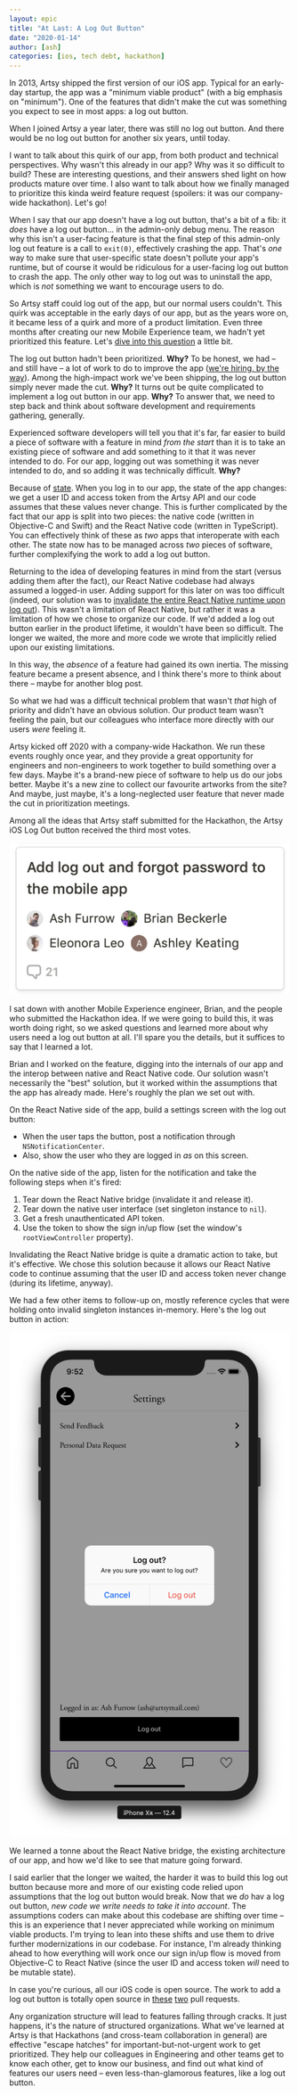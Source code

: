 ```yaml
---
layout: epic
title: "At Last: A Log Out Button"
date: "2020-01-14"
author: [ash]
categories: [ios, tech debt, hackathon]
---
```


In 2013, Artsy shipped the first version of our iOS app. Typical for an early-day startup, the app was a "minimum
viable product" (with a big emphasis on "minimum"). One of the features that didn't make the cut was something you
expect to see in most apps: a log out button.

When I joined Artsy a year later, there was still no log out button. And there would be no log out button for
another six years, until today.

I want to talk about this quirk of our app, from both product and technical perspectives. Why wasn't this already
in our app? Why was it so difficult to build? These are interesting questions, and their answers shed light on how
products mature over time. I also want to talk about how we finally managed to prioritize this kinda weird feature
request (spoilers: it was our company-wide hackathon). Let's go!

<!-- more -->

When I say that our app doesn't have a log out button, that's a bit of a fib: it _does_ have a log out button... in
the admin-only debug menu. The reason why this isn't a user-facing feature is that the final step of this
admin-only log out feature is a call to `exit(0)`, effectively crashing the app. That's _one_ way to make sure that
user-specific state doesn't pollute your app's runtime, but of course it would be ridiculous for a user-facing log
out button to crash the app. The only other way to log out was to uninstall the app, which is _not_ something we
want to encourage users to do.

So Artsy staff could log out of the app, but our normal users couldn't. This quirk was acceptable in the early days
of our app, but as the years wore on, it became less of a quirk and more of a product limitation. Even three months
after creating our new Mobile Experience team, we hadn't yet prioritized this feature. Let's
[dive into this question](https://en.wikipedia.org/wiki/Five_whys) a little bit.

The log out button hadn't been prioritized. **Why?** To be honest, we had – and still have – a lot of work to do to
improve the app ([we're hiring, by the way](http://artsy.net/jobs)). Among the high-impact work we've been
shipping, the log out button simply never made the cut. **Why?** It turns out be quite complicated to implement a
log out button in our app. **Why?** To answer that, we need to step back and think about software development and
requirements gathering, generally.

Experienced software developers will tell you that it's far, far easier to build a piece of software with a feature
in mind _from the start_ than it is to take an existing piece of software and add something to it that it was never
intended to do. For our app, logging out was something it was never intended to do, and so adding it was
technically difficult. **Why?**

Because of [state](https://softwareengineering.stackexchange.com/questions/148108/why-is-global-state-so-evil).
When you log in to our app, the state of the app changes: we get a user ID and access token from the Artsy API and
our code assumes that these values never change. This is further complicated by the fact that our app is split into
two pieces: the native code (written in Objective-C and Swift) and the React Native code (written in TypeScript).
You can effectively think of these as _two_ apps that interoperate with each other. The state now has to be managed
across _two_ pieces of software, further complexifying the work to add a log out button.

Returning to the idea of developing features in mind from the start (versus adding them after the fact), our React
Native codebase had always assumed a logged-in user. Adding support for this later on was too difficult (indeed,
our solution was to
[invalidate the entire React Native runtime upon log out](https://github.com/artsy/emission/pull/2027/files#diff-0cc174f9197fd0b06ecbd2eaa0247833R1020)).
This wasn't a limitation of React Native, but rather it was a limitation of how we chose to organize our code. If
we'd added a log out button earlier in the product lifetime, it wouldn't have been so difficult. The longer we
waited, the more and more code we wrote that implicitly relied upon our existing limitations.

In this way, the _absence_ of a feature had gained its own inertia. The missing feature became a present absence,
and I think there's more to think about there – maybe for another blog post.

So what we had was a difficult technical problem that wasn't _that_ high of priority and didn't have an obvious
solution. Our product team wasn't feeling the pain, but our colleagues who interface more directly with our users
_were_ feeling it.

Artsy kicked off 2020 with a company-wide Hackathon. We run these events roughly once year, and they provide a
great opportunity for engineers and non-engineers to work together to build something over a few days. Maybe it's a
brand-new piece of software to help us do our jobs better. Maybe it's a new zine to collect our favourite artworks
from the site? And maybe, just maybe, it's a long-neglected user feature that never made the cut in prioritization
meetings.

Among all the ideas that Artsy staff submitted for the Hackathon, the Artsy iOS Log Out button received the third
most votes.

![Screenshot of our Hackathon ideas board](/images/2020-01-14-ios-logout-button-at-last/idea.png)

I sat down with another Mobile Experience engineer, Brian, and the people who submitted the Hackathon idea. If we
were going to build this, it was worth doing right, so we asked questions and learned more about why users need a
log out button at all. I'll spare you the details, but it suffices to say that I learned a lot.

Brian and I worked on the feature, digging into the internals of our app and the interop between native and React
Native code. Our solution wasn't necessarily the "best" solution, but it worked within the assumptions that the app
has already made. Here's roughly the plan we set out with.

On the React Native side of the app, build a settings screen with the log out button:

- When the user taps the button, post a notification through `NSNotificationCenter`.
- Also, show the user who they are logged in _as_ on this screen.

On the native side of the app, listen for the notification and take the following steps when it's fired:

1. Tear down the React Native bridge (invalidate it and release it).
2. Tear down the native user interface (set singleton instance to `nil`).
3. Get a fresh unauthenticated API token.
4. Use the token to show the sign in/up flow (set the window's `rootViewController` property).

Invalidating the React Native bridge is quite a dramatic action to take, but it's effective. We chose this solution
because it allows our React Native code to continue assuming that the user ID and access token never change (during
its lifetime, anyway).

We had a few other items to follow-up on, mostly reference cycles that were holding onto invalid singleton
instances in-memory. Here's the log out button in action:

![Screenshot of our new log out button!](/images/2020-01-14-ios-logout-button-at-last/logout.png)

We learned a tonne about the React Native bridge, the existing architecture of our app, and how we'd like to see
that mature going forward.

I said earlier that the longer we waited, the harder it was to build this log out button because more and more of
our existing code relied upon assumptions that the log out button would break. Now that we _do_ hav a log out
button, _new code we write needs to take it into account_. The assumptions coders can make about this codebase are
shifting over time – this is an experience that I never appreciated while working on minimum viable products. I'm
trying to lean into these shifts and use them to drive further modernizations in our codebase. For instance, I'm
already thinking ahead to how everything will work once our sign in/up flow is moved from Objective-C to React
Native (since the user ID and access token _will_ need to be mutable state).

In case you're curious, all our iOS code is open source. The work to add a log out button is totally open source in
[these](https://github.com/artsy/emission/pull/2027) [two](https://github.com/artsy/eigen/pull/2977) pull requests.

Any organization structure will lead to features falling through cracks. It just happens, it's the nature of
structured organizations. What we've learned at Artsy is that Hackathons (and cross-team collaboration in general)
are effective "escape hatches" for important-but-not-urgent work to get prioritized. They help our colleagues in
Engineering and other teams get to know each other, get to know our business, and find out what kind of features
our users need – even less-than-glamorous features, like a log out button.

